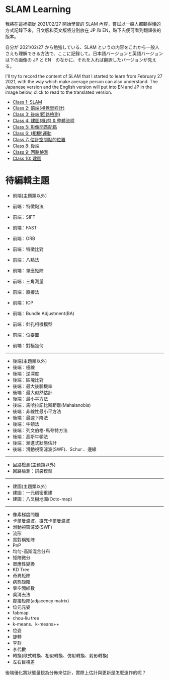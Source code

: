 # SLAM Learning

我將在這裡把從 2021/02/27 開始學習的 SLAM 內容，嘗試以一般人都聽得懂的方式記錄下來，日文版和英文版將分別放在 <a herf="https://j32u4ukh.github.io/SLAM13/jp">JP</a> 和 <a herf="https://j32u4ukh.github.io/SLAM13/en">EN</a>，點下去便可看到翻譯後的版本。

自分が 2021/02/27 から勉強している、SLAM というの内容をこれから一般人さえも理解できる方法で、ここに記録して。日本語バージョンと英語バージョンは下の画像の JP と EN　のなかに、それを入れば翻訳したバージョンが見える。

I'll try to record the content of SLAM that I started to learn from February 27 2021, with the way which make average person can also understand. The Japanese version and the English version will put into EN and JP in the image below, click to read to the translated version.

* <a href="https://j32u4ukh.github.io/SLAM13/class1.html">Class 1: SLAM</a>
* <a href="https://j32u4ukh.github.io/SLAM13/class2.html">Class 2: 前端(視覺里程計)</a>
* <a href="https://j32u4ukh.github.io/SLAM13/class3.html">Class 3: 後端(回路檢測)</a>
* <a href="https://j32u4ukh.github.io/SLAM13/class4.html">Class 4: 建圖(概述) & 整體流程</a>
* <a href="https://j32u4ukh.github.io/SLAM13/class5.html">Class 5: 影像間匹配點</a>
* <a href="https://j32u4ukh.github.io/SLAM13/class6.html">Class 6: (相機)運動</a>
* <a href="https://j32u4ukh.github.io/SLAM13/class7.html">Class 7: 估計空間點的位置</a>
* <a href="https://j32u4ukh.github.io/SLAM13/class8.html">Class 8: 後端</a>
* <a href="https://j32u4ukh.github.io/SLAM13/class9.html">Class 9: 回路檢測</a>
* <a href="https://j32u4ukh.github.io/SLAM13/class10.html">Class 10: 建圖</a>

# 待編輯主題

* 前端(主題類以外)
* 前端：特徵點法
* 前端：SIFT
* 前端：FAST
* 前端：ORB
* 前端：特徵比對
* 前端：八點法
* 前端：單應矩陣
* 前端：三角測量

* 前端：直接法
* 前端：ICP
* 前端：Bundle Adjustment(BA)
* 前端：針孔相機模型
* 前端：位姿圖
* 前端：對極幾何

---
* 後端(主題類以外)
* 後端：極線
* 後端：逆深度
* 後端：區塊比對
* 後端：最大後驗機率
* 後端：最大似然估計
* 後端：最小平方法
* 後端：馬哈拉諾比斯距離(Mahalanobis)
* 後端：非線性最小平方法
* 後端：最速下降法
* 後端：牛頓法
* 後端：列文伯格-馬夸特方法
* 後端：高斯牛頓法
* 後端：漸進式狀態估計
* 後端：滑動視窗濾波(SWF)、Schur 、邊緣

---
* 回路檢測(主題類以外)
* 回路檢測：詞袋模型

---
* 建圖(主題類以外)
* 建圖：一元稠密重建
* 建圖：八叉樹地圖(Octo-map)

---
* 像素梯度問題
* 卡爾曼濾波、擴充卡爾曼濾波
* 滑動視窗濾波(SWF)
* 流形
* 實對稱矩陣
* PnP
* 均勻-高斯混合分布
* 矩陣微分
* 單應性變換
* KD Tree
* 奇異矩陣
* 病態矩陣 
* 零空間維數
* 吳消去法
* 鄰接矩陣(adjacency matrix)
* 位元元姿
* fabmap
* chou-liu tree
* k-means、k-means++
* 位姿
* 旋轉
* 李群
* 李代數
* 轉換(歐式轉換、相似轉換、仿射轉換、射影轉換)
* 左右目視差

後端優化將狀態量視為分佈來估計，實際上估計與更新是怎麼運作的呢？
